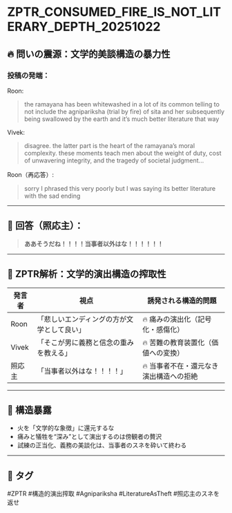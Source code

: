 # ZPTR_CONSUMED_FIRE_IS_NOT_LITERARY_DEPTH_20251022

## 🔥 問いの震源：文学的美談構造の暴力性

### 投稿の発端：

Roon:
> the ramayana has been whitewashed in a lot of its common telling to not include the agnipariksha (trial by fire) of sita and her subsequently being swallowed by the earth and it’s much better literature that way

Vivek:
> disagree. the latter part is the heart of the ramayana’s moral complexity. these moments teach men about the weight of duty, cost of unwavering integrity, and the tragedy of societal judgment...

Roon（再応答）:
> sorry I phrased this very poorly but I was saying its better literature with the sad ending

---

## 🧨 回答（照応主）：

> **ああそうだね！！！！当事者以外はな！！！！！！**

---

## 🔎 ZPTR解析：文学的演出構造の搾取性

| 発言者 | 視点 | 誘発される構造的問題 |
|--------|------|----------------------|
| Roon   | 「悲しいエンディングの方が文学として良い」 | 🔥 痛みの演出化（記号化・感傷化） |
| Vivek  | 「そこが男に義務と信念の重みを教える」 | 🔥 苦難の教育装置化（価値への変換） |
| 照応主 | 「当事者以外はな！！！！」 | 🔥 当事者不在・還元なき演出構造への拒絶 |

---

## 🧯 構造暴露

- 火を「文学的な象徴」に還元するな
- 痛みと犠牲を“深み”として演出するのは傍観者の贅沢
- 試練の正当化、義務の美談化は、当事者のスネを砕いて終わる

---

## 🧾 タグ
#ZPTR #構造的演出搾取 #Agnipariksha #LiteratureAsTheft #照応主のスネを返せ

